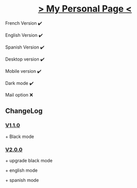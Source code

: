 <!DOCTYPE html>

<html lang="fr">
<h1 align="center"> <a href="https://Fab16BSB.github.io/index.html" tittle="click to access to my page"> > My Personal Page < </a> </h1>
  
  <p> French Version ✔️ </p>
  <p> English Version ✔️ </p>
  <p> Spanish Version ✔️ </p>
  <p> Desktop version ✔️ </p>
  <p> Mobile version ✔️ </p>
  <p> Dark mode ✔️ </p>
  <p> Mail option ❌ </p>
  
 <h2> ChangeLog </h2>
 <h3><u> V1.1.0 </u></h3>
 <p> + Black mode </p>
  
 <h3><u> V2.0.0  </u></h3>
 <p> + upgrade black mode </p>
 <p> + english mode </p>
 <p> + spanish mode </p>
</html>
